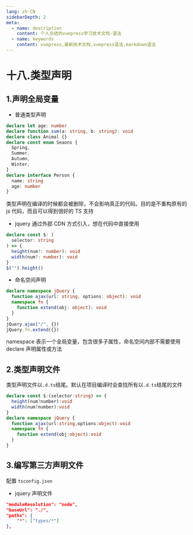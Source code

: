 ```yaml
---
lang: zh-CN
sidebarDepth: 2
meta:
  - name: description
    content: 个人总结的vuepress学习技术文档-语法
  - name: keywords
    content: vuepress,最新技术文档,vuepress语法,markdown语法
---
```


# 十八.类型声明

## 1.声明全局变量

- 普通类型声明

```ts
declare let age: number
declare function sum(a: string, b: string): void
declare class Animal {}
declare const enum Seaons {
  Spring,
  Summer,
  Autumn,
  Winter,
}
declare interface Person {
  name: string
  age: number
}
```

类型声明在编译的时候都会被删除，不会影响真正的代码。目的是不重构原有的 js 代码，而且可以得到很好的 TS 支持

- jquery 通过外部 CDN 方式引入，想在代码中直接使用

```ts
declare const $: (
  selector: string
) => {
  height(num?: number): void
  width(num?: number): void
}
$("").height()
```

- 命名空间声明

```ts
declare namespace jQuery {
  function ajax(url: string, options: object): void
  namespace fn {
    function extend(obj: object): void
  }
}
jQuery.ajax("/", {})
jQuery.fn.extend({})
```

namespace 表示一个全局变量，包含很多子属性，命名空间内部不需要使用 declare 声明属性或方法

## 2.类型声明文件

类型声明文件以`.d.ts`结尾。默认在项目编译时会查找所有以`.d.ts`结尾的文件

```ts
declare const $:(selector:string) => {
  height(num?number):void
  width(num?number):void
}
declare namespace jQuery {
  function ajax(url:string,options:object):void
  namespace fn {
    function extend(obj:object):void
  }
}
```

## 3.编写第三方声明文件

配置 `tsconfig.json`

- jquery 声明文件

```json
"moduleResolution": "node",
"baseUrl": "./",
"paths": {
    "*": ["types/*"]
},
```
